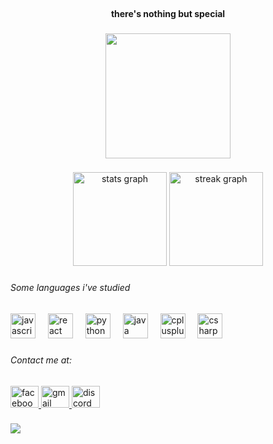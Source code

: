 <br clear="both">

<h4 align="center">there's nothing but special</h4>

###

<div align="center">
  <img height="200" src="https://64.media.tumblr.com/0795558958005464307775431d6ce882/276f29013080ace8-17/s1280x1920/3408c1a3b77a41be13f000a14fcaba171e88c90c.gifv"  />
</div>

###

<div align="center">
  <img src="https://github-readme-stats.vercel.app/api?username=lynnhatsuki3010&hide_title=false&hide_rank=false&show_icons=true&include_all_commits=true&count_private=true&disable_animations=false&theme=dracula&locale=en&hide_border=false&order=1" height="150" alt="stats graph"  />
  <img src="https://streak-stats.demolab.com?user=lynnhatsuki3010&locale=en&mode=daily&theme=dracula&hide_border=false&border_radius=5&order=3" height="150" alt="streak graph"  />
</div>

###


###

<h6 align="left">Some languages i've studied</h6>

###

<div align="left">
  <img src="https://cdn.jsdelivr.net/gh/devicons/devicon/icons/javascript/javascript-original.svg" height="40" alt="javascript logo"  />
  <img width="12" />
  <img src="https://cdn.jsdelivr.net/gh/devicons/devicon/icons/react/react-original.svg" height="40" alt="react logo"  />
  <img width="12" />
  <img src="https://cdn.jsdelivr.net/gh/devicons/devicon/icons/python/python-original.svg" height="40" alt="python logo"  />
  <img width="12" />
  <img src="https://cdn.jsdelivr.net/gh/devicons/devicon/icons/java/java-original.svg" height="40" alt="java logo"  />
  <img width="12" />
  <img src="https://cdn.jsdelivr.net/gh/devicons/devicon/icons/cplusplus/cplusplus-original.svg" height="40" alt="cplusplus logo"  />
  <img width="12" />
  <img src="https://cdn.jsdelivr.net/gh/devicons/devicon/icons/csharp/csharp-original.svg" height="40" alt="csharp logo"  />
</div>

###

<h6 align="left">Contact me at:</h6>

###

<div align="left">
  <a href="https://www.facebook.com/hatsuki.3010/" target="_blank">
    <img src="https://raw.githubusercontent.com/maurodesouza/profile-readme-generator/master/src/assets/icons/social/facebook/default.svg" width="45" height="35" alt="facebook logo"  />
  </a>
  <a href="lyn.nhi3010@gmail.com" target="_blank">
    <img src="https://raw.githubusercontent.com/maurodesouza/profile-readme-generator/master/src/assets/icons/social/gmail/default.svg" width="45" height="35" alt="gmail logo"  />
  </a>
  <a href="lynnhatsuki#7900" target="_blank">
    <img src="https://raw.githubusercontent.com/maurodesouza/profile-readme-generator/master/src/assets/icons/social/discord/default.svg" width="45" height="35" alt="discord logo"  />
  </a>
</div>


###

<img align="left" src="https://visitor-badge.laobi.icu/badge?page_id=lynnhatsuki3010.lynnhatsuki3010&"  />

###
